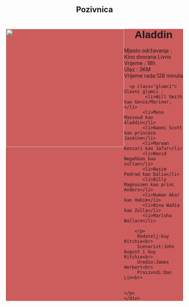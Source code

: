 <!DOCTYPE html>
<html lang="en">
<head>
    <meta charset="UTF-8">
    <meta name="viewport" content="width=device-width, initial-scale=1.0">
    <meta http-equiv="X-UA-Compatible" content="ie=edge">
    <title>Pozivnica</title>
<style>
    body{
        width:50%;
    }
    .tekst{
        
        font-family: Cambria, Cochin, Georgia, Times, 'Times New Roman', serif;
    }
    #slika{
        float: left;
    }
    h1{
        font-family: Arial, Helvetica, sans-serif;
        text-align:center;
    }
    .sve{
        background-color:indianred;
    }   
    h2{
        text-align:center;
    }
</style>
</head>
<body>
    <h2>Pozivnica</h2>
    <div class="sve">
    <img id="slika"src="https://images-na.ssl-images-amazon.com/images/I/81zddMLIeaL._SL1371_.jpg" width="320" >
    <p class="tekst">
        <h1>Aladdin</h1>
        Mjesto održavanja : Kino dvorana Livno<br>
        Vrijeme : 18h<br>
        Ulaz : 3KM<br>
        Vrijeme rada:128 minuta

      <p class="glumci">  Glavni glumci :
            <li>Will Smith kao Genie/Mariner,</li>
           <li>Mena Massoud kao Aladdin</li>
           <li>Naomi Scott kao princeza Jasmine</li>
           <li>Marwan Kenzari kao Jafar</li>
           <li>Navid Negahban kao sultan</li>
           <li>Nasim Pedrad kao Dalia</li>
           <li>Billy Magnussen kao princ Anders</li>
           <li>Numan Akar kao Hakim</li>
           <li>Nina Wadia kao Zulla</li>
           <li>Marisha Wallace</li>
         
        </p>
         Redatelj:Guy Ritchie<br>
         Scenarist:John August i Guy Ritchie<br>
         Uredio:James Herbert<br>
         Proizvodi:Dan Lin<br>


    </p>
    </div>
</body>
</html>
